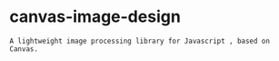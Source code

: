 # canvas-image-design

    A lightweight image processing library for Javascript , based on Canvas.
